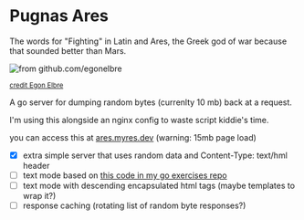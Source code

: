 # Pugnas Ares
The words for "Fighting" in Latin and Ares, the Greek god of war because that sounded better than Mars.

![from github.com/egonelbre](https://github.com/egonelbre/gophers/blob/10cc13c5e29555ec23f689dc985c157a8d4692ab/vector/fairy-tale/knight.svg)

<sub>[credit Egon Elbre](https://github.com/egonelbre/gophers/)</sub>

A go server for dumping random bytes (currenlty 10 mb) back at a request. 

I'm using this alongside an nginx config to waste script kiddie's time. 

you can access this at [ares.myres.dev](https://ares.myres.dev) (warning: 15mb page load)

- [x] extra simple server that uses random data and Content-Type: text/hml header
- [ ] text mode based on [this code in my go exercises repo](https://github.com/samiam2013/learnGo/blob/91eb6101e655924af7a5df4699bd23ab2a94a4fb/intermediate/exercise05generateText.go)
- [ ] text mode with descending encapsulated html tags (maybe templates to wrap it?)
- [ ] response caching (rotating list of random byte responses?)
